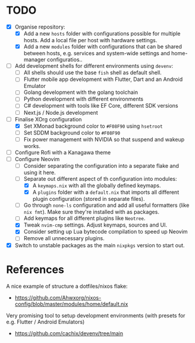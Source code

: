 # TODO

- [x] Organise repository:
  - [x] Add a new `hosts` folder with configurations possible for multiple hosts. Add a local file per host with hardware settings.
  - [x] Add a new `modules` folder with configurations that can be shared between hosts, e.g. services and system-wide settings and home-manager configuratios..
- [ ] Add development shells for different environments using `devenv`:
  - [ ] All shells should use the base `fish` shell as default shell.
  - [ ] Flutter mobile app development with Flutter, Dart and an Android Emulator
  - [ ] Golang development with the golang toolchain
  - [ ] Python development with different environments
  - [ ] C# development with tools like EF Core, different SDK versions
  - [ ] Next.js / Node.js development
- [ ] Finalise XOrg configuration
  - [x] Set XMonad background color to `#F08F90` using `hsetroot`
  - [ ] Set SDDM background color to `#F08F90`
  - [ ] Fix power management with NVIDIA so that suspend and wakeup works.
- [ ] Configure Rofi with a Kanagawa theme
- [ ] Configure Neovim
  - [ ] Consider separating the configuration into a separate flake and using it here.
  - [ ] Separate out different aspect of th configuration into modules:
    - [x] A `keymaps.nix` with all the globally defined keymaps.
    - [x] A `plugins` folder with a `default.nix` that imports all different plugin configuration (stored in separate files).
  - [ ] Go through `none-ls` configuration and add all useful formatters (like `nix fmt`). Make sure they're installed with as packages.
  - [ ] Add keymaps for all different plugins like `Neotree`.
  - [x] Tweak `nvim-cmp` settings. Adjust keymaps, sources and UI.
  - [x] Consider setting up Lua bytecode compilation to speed up Neovim
  - [ ] Remove all unnecessary plugins.

- [x] Switch to unstable packages as the main `nixpkgs` version to start out.

# References

A nice example of structure a dotfiles/nixos flake:
  - https://github.com/Ahwxorg/nixos-config/blob/master/modules/home/default.nix

Very promising tool to setup development environments (with presets for e.g. Flutter / Android Emulators)
  - https://github.com/cachix/devenv/tree/main
